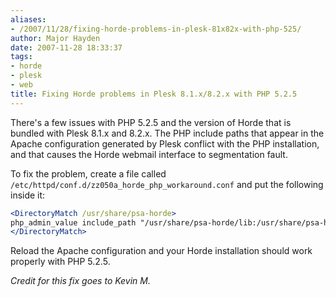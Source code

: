 ```yaml
---
aliases:
- /2007/11/28/fixing-horde-problems-in-plesk-81x82x-with-php-525/
author: Major Hayden
date: 2007-11-28 18:33:37
tags:
- horde
- plesk
- web
title: Fixing Horde problems in Plesk 8.1.x/8.2.x with PHP 5.2.5
---
```


There's a few issues with PHP 5.2.5 and the version of Horde that is bundled with Plesk 8.1.x and 8.2.x. The PHP include paths that appear in the Apache configuration generated by Plesk conflict with the PHP installation, and that causes the Horde webmail interface to segmentation fault.

To fix the problem, create a file called `/etc/httpd/conf.d/zz050a_horde_php_workaround.conf` and put the following inside it:

```apache
<DirectoryMatch /usr/share/psa-horde>
php_admin_value include_path "/usr/share/psa-horde/lib:/usr/share/psa-horde:/usr/share/psa-horde/pear:."
</DirectoryMatch>
```

Reload the Apache configuration and your Horde installation should work properly with PHP 5.2.5.

_Credit for this fix goes to Kevin M._